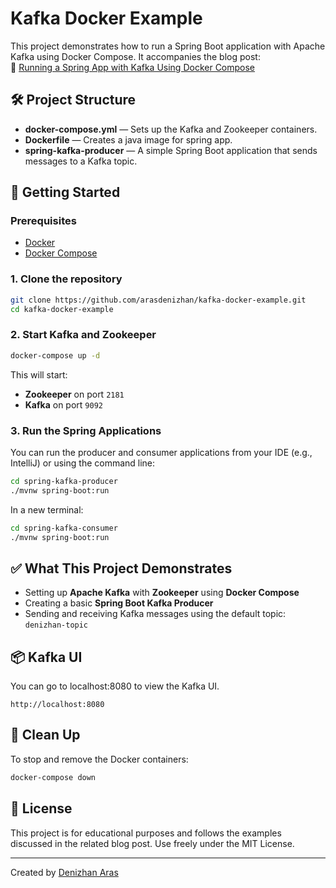 # Kafka Docker Example

This project demonstrates how to run a Spring Boot application with Apache Kafka using Docker Compose. It accompanies the blog post:  
📖 [Running a Spring App with Kafka Using Docker Compose](https://medium.com/@denizhan.aras/running-a-spring-app-with-kafka-using-docker-compose-fb74eb847678)

## 🛠️ Project Structure

- **docker-compose.yml** — Sets up the Kafka and Zookeeper containers.
- **Dockerfile** — Creates a java image for spring app.
- **spring-kafka-producer** — A simple Spring Boot application that sends messages to a Kafka topic.

## 🚀 Getting Started

### Prerequisites

- [Docker](https://www.docker.com/)
- [Docker Compose](https://docs.docker.com/compose/)

### 1. Clone the repository

```bash
git clone https://github.com/arasdenizhan/kafka-docker-example.git
cd kafka-docker-example
```

### 2. Start Kafka and Zookeeper

```bash
docker-compose up -d
```

This will start:
- **Zookeeper** on port `2181`
- **Kafka** on port `9092`

### 3. Run the Spring Applications

You can run the producer and consumer applications from your IDE (e.g., IntelliJ) or using the command line:

```bash
cd spring-kafka-producer
./mvnw spring-boot:run
```

In a new terminal:

```bash
cd spring-kafka-consumer
./mvnw spring-boot:run
```

## ✅ What This Project Demonstrates

- Setting up **Apache Kafka** with **Zookeeper** using **Docker Compose**
- Creating a basic **Spring Boot Kafka Producer**
- Sending and receiving Kafka messages using the default topic: `denizhan-topic`

## 📦 Kafka UI

You can go to localhost:8080 to view the Kafka UI.
```
http://localhost:8080
```

## 🧼 Clean Up

To stop and remove the Docker containers:

```bash
docker-compose down
```

## 📄 License

This project is for educational purposes and follows the examples discussed in the related blog post. Use freely under the MIT License.

---

Created by [Denizhan Aras](https://medium.com/@denizhan.aras)
